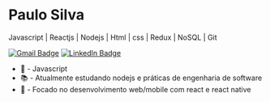 # Paulo Silva

Javascript | Reactjs | Nodejs | Html | css | Redux | NoSQL | Git

[![Gmail Badge](https://img.shields.io/badge/-Gmail-c13b2d?style=plastic&logo=gmail&logoColor=white&color=c13b2d&link=mailTo:paulo2602silva@gmail.com)](mailto:paulo2602silva@gmail.com)
[![LinkedIn Badge](https://img.shields.io/badge/-LinkedIn-0074b0?style=plastic&logo=linkedIn&logoColor=white&color=0074b0)](https://www.linkedin.com/in/paulo-roberto)

 
- 💙 - Javascript
- 📚 - Atualmente estudando nodejs e práticas de engenharia de software
- 🚀 - Focado no desenvolvimento web/mobile com react e react native


 
